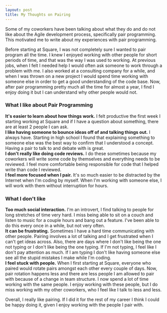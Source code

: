 ```yaml
---
layout: post
title: My Thoughts on Pairing
---
```


Some of my coworkers have been talking about what they do and do not like about the Agile development process, specifically pair programming.  This motivated me to write about my experiences with pair programming.  

Before starting at Square, I was not completely sure I wanted to pair program all the time.  I knew I enjoyed working with other people for short periods of time, and that was the way I was used to working.  At previous jobs, when I felt I needed help I would often ask someone to work through a problem with me.  I also worked at a consulting company for a while, and when I was thrown on a new project I would spend time working with someone else in order to get a good understanding of the code base.  Now, after pair programming pretty much all the time for almost a year, I find I enjoy doing it but I can understand why other people would not.  

### What I like about Pair Programming

**It's easier to learn about how things work.**  I felt productive the first week I starting working at Square and if I have a question about something, there are at least 2 people I can ask.  
**I like having someone to bounce ideas off of and talking things out.**  I always have.  Starting in high school I found that explaining something to someone else was the best way to confirm that I understood a concept.  Having a pair to talk to and debate with is great.  
**I don't really like doing code reviews.**  I do these sometimes because my coworkers will write some code by themselves and everything needs to be reviewed.  I feel more comfortable being responsible for code that I helped write than code I reviewed.  
**I feel more focused when I pair.**  It's so much easier to be distracted by the Internet when I'm coding by myself.  When I'm working with someone else, I will work with them without interruption for hours.  

### What I don't like

**Too much social interaction.**  I'm an introvert, I find talking to people for long stretches of time very hard.  I miss being able to sit on a couch and listen to music for a couple hours and bang out a feature.  I've been able to do this every once in a while, but not very often.  
**It can be frustrating.**  Sometimes I have a hard time communicating with other people.  Pairing involves a lot of talking and I get frustrated when I can't get ideas across.  Also, there are days where I don't like being the one not typing or I don't like being the one typing.  If I'm not typing, I feel like I don't pay attention as much.  If I am typing I don't like having someone else see all the stupid mistakes I make while I'm coding.  
**I feel stuck with people.**  When I first starting at Square, everyone who paired would rotate pairs amongst each other every couple of days.  Now, pair rotation happens less and there are less people I am allowed to pair with because of a change in team structure.  I now spend a lot of time working with the same people.  I enjoy working with these people, but I do miss working with my other coworkers, who I feel like I talk to less and less.  

Overall, I really like pairing.  If I did it for the rest of my career I think I could be happy doing it, given I enjoy working with the people I pair with.